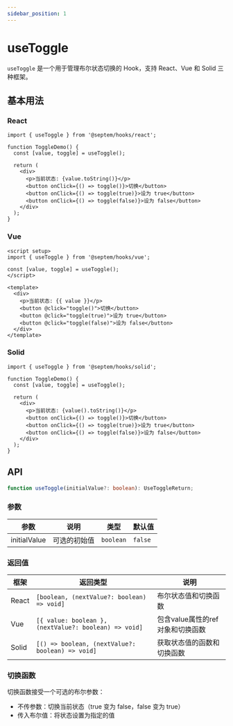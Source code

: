 ```yaml
---
sidebar_position: 1
---
```


# useToggle

`useToggle` 是一个用于管理布尔状态切换的 Hook，支持 React、Vue 和 Solid 三种框架。

## 基本用法

### React

```tsx
import { useToggle } from '@septem/hooks/react';

function ToggleDemo() {
  const [value, toggle] = useToggle();
  
  return (
    <div>
      <p>当前状态: {value.toString()}</p>
      <button onClick={() => toggle()}>切换</button>
      <button onClick={() => toggle(true)}>设为 true</button>
      <button onClick={() => toggle(false)}>设为 false</button>
    </div>
  );
}
```

### Vue

```vue
<script setup>
import { useToggle } from '@septem/hooks/vue';

const [value, toggle] = useToggle();
</script>

<template>
  <div>
    <p>当前状态: {{ value }}</p>
    <button @click="toggle()">切换</button>
    <button @click="toggle(true)">设为 true</button>
    <button @click="toggle(false)">设为 false</button>
  </div>
</template>
```

### Solid

```tsx
import { useToggle } from '@septem/hooks/solid';

function ToggleDemo() {
  const [value, toggle] = useToggle();
  
  return (
    <div>
      <p>当前状态: {value().toString()}</p>
      <button onClick={() => toggle()}>切换</button>
      <button onClick={() => toggle(true)}>设为 true</button>
      <button onClick={() => toggle(false)}>设为 false</button>
    </div>
  );
}
```

## API

```typescript
function useToggle(initialValue?: boolean): UseToggleReturn;
```

### 参数

| 参数 | 说明 | 类型 | 默认值 |
| --- | --- | --- | --- |
| initialValue | 可选的初始值 | `boolean` | `false` |

### 返回值

| 框架 | 返回类型 | 说明 |
| --- | --- | --- |
| React | `[boolean, (nextValue?: boolean) => void]` | 布尔状态值和切换函数 |
| Vue | `[{ value: boolean }, (nextValue?: boolean) => void]` | 包含value属性的ref对象和切换函数 |
| Solid | `[() => boolean, (nextValue?: boolean) => void]` | 获取状态值的函数和切换函数 |

### 切换函数

切换函数接受一个可选的布尔参数：

- 不传参数：切换当前状态（true 变为 false，false 变为 true）
- 传入布尔值：将状态设置为指定的值